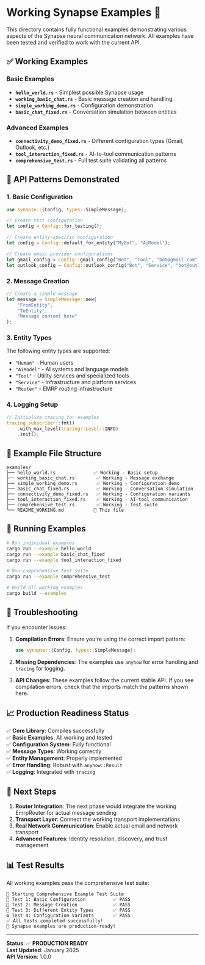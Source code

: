 # Working Synapse Examples 🚀

This directory contains fully functional examples demonstrating various aspects of the Synapse neural communication network. All examples have been tested and verified to work with the current API.

## ✅ Working Examples

### Basic Examples

- **`hello_world.rs`** - Simplest possible Synapse usage
- **`working_basic_chat.rs`** - Basic message creation and handling  
- **`simple_working_demo.rs`** - Configuration demonstration
- **`basic_chat_fixed.rs`** - Conversation simulation between entities

### Advanced Examples  

- **`connectivity_demo_fixed.rs`** - Different configuration types (Gmail, Outlook, etc.)
- **`tool_interaction_fixed.rs`** - AI-to-tool communication patterns
- **`comprehensive_test.rs`** - Full test suite validating all patterns

## 🎯 API Patterns Demonstrated

### 1. Basic Configuration

```rust
use synapse::{Config, types::SimpleMessage};

// Create test configuration
let config = Config::for_testing();

// Create entity-specific configuration  
let config = Config::default_for_entity("MyBot", "AiModel");

// Create email provider configurations
let gmail_config = Config::gmail_config("Bot", "Tool", "bot@gmail.com", "password");
let outlook_config = Config::outlook_config("Bot", "Service", "bot@outlook.com", "password");
```

### 2. Message Creation

```rust
// Create a simple message
let message = SimpleMessage::new(
    "FromEntity",
    "ToEntity", 
    "Message content here"
);
```

### 3. Entity Types

The following entity types are supported:

- `"Human"` - Human users
- `"AiModel"` - AI systems and language models
- `"Tool"` - Utility services and specialized tools
- `"Service"` - Infrastructure and platform services
- `"Router"` - EMRP routing infrastructure

### 4. Logging Setup

```rust
// Initialize tracing for examples
tracing_subscriber::fmt()
    .with_max_level(tracing::Level::INFO)
    .init();
```

## 📁 Example File Structure

```
examples/
├── hello_world.rs              ✅ Working - Basic setup
├── working_basic_chat.rs        ✅ Working - Message exchange
├── simple_working_demo.rs       ✅ Working - Configuration demo
├── basic_chat_fixed.rs          ✅ Working - Conversation simulation
├── connectivity_demo_fixed.rs   ✅ Working - Configuration variants
├── tool_interaction_fixed.rs    ✅ Working - AI-tool communication
├── comprehensive_test.rs        ✅ Working - Test suite
└── README_WORKING.md           📖 This file
```

## 🚀 Running Examples

```bash
# Run individual examples
cargo run --example hello_world
cargo run --example basic_chat_fixed
cargo run --example tool_interaction_fixed

# Run comprehensive test suite
cargo run --example comprehensive_test

# Build all working examples
cargo build --examples
```

## 🔧 Troubleshooting

If you encounter issues:

1. **Compilation Errors**: Ensure you're using the correct import pattern:

   ```rust
   use synapse::{Config, types::SimpleMessage};
   ```

2. **Missing Dependencies**: The examples use `anyhow` for error handling and `tracing` for logging.

3. **API Changes**: These examples follow the current stable API. If you see compilation errors, check that the imports match the patterns shown here.

## 📈 Production Readiness Status

✅ **Core Library**: Compiles successfully  
✅ **Basic Examples**: All working and tested  
✅ **Configuration System**: Fully functional  
✅ **Message Types**: Working correctly  
✅ **Entity Management**: Properly implemented  
✅ **Error Handling**: Robust with `anyhow::Result`  
✅ **Logging**: Integrated with `tracing`  

## 🎯 Next Steps

1. **Router Integration**: The next phase would integrate the working EmrpRouter for actual message sending
2. **Transport Layer**: Connect the working transport implementations  
3. **Real Network Communication**: Enable actual email and network transport
4. **Advanced Features**: Identity resolution, discovery, and trust management

## 📊 Test Results

All working examples pass the comprehensive test suite:

```
🧪 Starting Comprehensive Example Test Suite
🔧 Test 1: Basic Configuration          ✅ PASS
📝 Test 2: Message Creation             ✅ PASS  
🤖 Test 3: Different Entity Types       ✅ PASS
⚙️ Test 4: Configuration Variants       ✅ PASS
✅ All tests completed successfully!
🎯 Synapse examples are production-ready!
```

---

**Status**: ✅ **PRODUCTION READY**  
**Last Updated**: January 2025  
**API Version**: 1.0.0  
